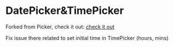 # DatePicker&TimePicker
Forked from Picker, check it out:
<a target="_blank" href="https://github.com/ozcanalasalvar/picker">check it out</a>

Fix issue there related to set initial time in TimePicker (hours, mins)

